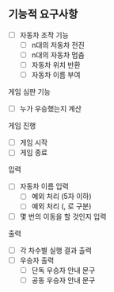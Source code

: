 ## 기능적 요구사항

- [ ] 자동차 조작 기능
  - [ ] n대의 저동차 전진
  - [ ] n대의 자동차 멈춤
  - [ ] 자동차 위치 반환
  - [ ] 자동차 이름 부여

게임 심판 기능
- [ ] 누가 우승했는지 계산

게임 진행
- [ ] 게임 시작 
- [ ] 게임 종료

입력
- [ ] 자동차 이름 입력
  - [ ] 예외 처리 (5자 이하)
  - [ ] 예외 처리 (, 로 구분)
- [ ] 몇 번의 이동을 할 것인지 입력

출력 
- [ ] 각 차수별 실행 결과 출력
- [ ] 우승자 출력
  - [ ] 단독 우승자 안내 문구
  - [ ] 공동 우승자 안내 문구